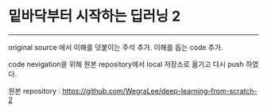 # 밑바닥부터 시작하는 딥러닝 2
---------
original source 에서 이해를 덧붙이는 주석 추가.
이해를 돕는 code 추가.

code nevigation을 위해 원본 repository에서 local 저장소로 옮기고 다시 push 하였다.

원본 repository : https://github.com/WegraLee/deep-learning-from-scratch-2
